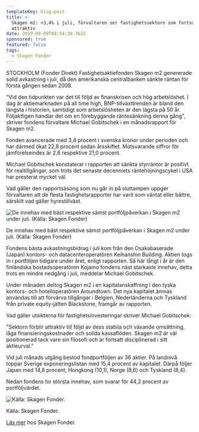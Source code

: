 ```yaml
---
templateKey: blog-post
title: >-
  Skagen m2: +3,4% i juli, förvaltaren ser fastighetssektorn som fortsatt
  attraktiv
date: 2019-08-09T08:54:38.362Z
sponsored: true
featured: false
tags:
  - Skagen Fonder
---
```

STOCKHOLM (Fonder Direkt) Fastighetsaktiefonden Skagen m2 genererade solid avkastning i juli, då den amerikanska centralbanken sänkte räntan för första gången sedan 2008.



"Vid den tidpunkten var det till följd av finanskrisen och hög arbetslöshet. I dag är aktiemarknaden på all time high, BNP-tillväxttrenden är bland den längsta i historien, samtidigt som arbetslösheten är den lägsta på 50 år. Följaktligen handlar det om en förebyggande räntesänkning denna gång", skriver fondens förvaltare Michael Gobitschek i en månadsrapport för Skagen m2.



Fonden avancerade med 3,4 procent i svenska kronor under perioden och har därmed ökat 22,8 procent sedan årsskiftet. Motsvarande siffror för jämförelseindex är 2,6 respektive 21,0 procent.



Michael Gobitschek konstaterar i rapporten att sänkta styrräntor är positivt för realtillgångar, som trots det senaste decenniets räntehöjningscykel i USA har presterat mycket väl.



Vad gäller den rapportsäsong som nu går in på sluttampen uppger förvaltaren att de flesta fastighetsrapporter har varit som väntat eller bättre, särskilt vad gäller hyrestillväxt.

![De innehav med bäst respektive sämst portföljpåverkan i Skagen m2 under juli. (Källa: Skagen Fonder)](/img/skagen9aug.png)

<span class="image-caption">De innehav med bäst respektive sämst portföljpåverkan i Skagen m2 under juli. (Källa: Skagen Fonder)</span>

Fondens bästa avkastningsbidrag i juli kom från den Osakabaserade (Japan) kontors- och datacenteroperatören Keihanshin Building. Aktien togs in i portföljen tidigare under året, enligt rapporten. Så här långt i år är den finländska bostadsoperatören Kojamo fondens näst starkaste innehav, detta trots en mindre nedgång i juli, meddelar Michael Gobitschek.



Under månaden deltog Skagen m2 i en kapitalanskaffning i den tyska kontors- och hotelloperatören Aroundtown. Det nya kapitalet ämnas användas till att förvärva tillgångar i Belgien, Nederländerna och Tyskland från private equity-jätten Blackstone, framgår av rapporten.



Vad gäller utsikterna för fastighetsinvesteringar skriver Michael Gobitschek:



"Sektorn förblir attraktiv till följd av dess stabila och växande omsättning, låga finansieringskostnader och solida kassaflöden. Skagen m2 är väl positionerad tack vare sin filosofi och är fortsatt disciplinerad i sitt aktieurval."



Vid juli månads utgång bestod fondportföljen av 36 aktier. På landnivå toppar Sverige exponeringslistan med 15,4 procent av kapitalet. Därpå följer Japan med 14,8 procent, Hongkong (10,1), Norge (8,6) och Tyskland (8,4).



Nedan fondens tio största innehav, som svarar för 44,2 procent av portföljvärdet.

![Källa: Skagen Fonder.](/img/skagen9aug2.png)

<span class="image-caption">Källa: Skagen Fonder.</span>

[Läs mer](https://www.skagenfonder.se/) hos Skagen Fonder.
